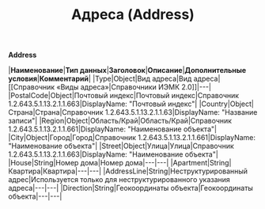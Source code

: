 ﻿---
layout: default
title: Адреса (Address)
position: 
categories: 
tags: 
---

**Address**

|**Наименование**|**Тип данных**|**Заголовок**|**Описание**|**Дополнительные условия**|**Комментарий**|
|Type|Object|Вид адреса|Вид адреса|[[Справочник «Виды адреса»|Справочники ИЭМК 2.0]]|---|
|PostalCode|Object|Почтовый индекс|Почтовый индекс|Справочник 1.2.643.5.1.13.2.1.1.663|DisplayName: "Почтовый индекс"|
|Country|Object|Страна|Страна|Справочник 1.2.643.5.1.13.2.1.1.63|DisplayName: "Название записи"|
|Region|Object|Область/Край|Область/Край|Справочник 1.2.643.5.1.13.2.1.1.661|DisplayName: "Наименование объекта"|
|City|Object|Город|Город|Справочник 1.2.643.5.1.13.2.1.1.661|DisplayName: "Наименование объекта"|
|Street|Object|Улица|Улица|Справочник 1.2.643.5.1.13.2.1.1.663|DisplayName: "Наименование объекта"|
|House|String|Номер дома|Номер дома|---|---|
|Apartment|String|Квартира|Квартира|---|---|
|AddressLine|String|Неструктурированный адрес|Используется только для неструктурированного указания адреса|---|---|
|Direction|String|Геокоординаты объекта|Геокоординаты объекта|---|---|

